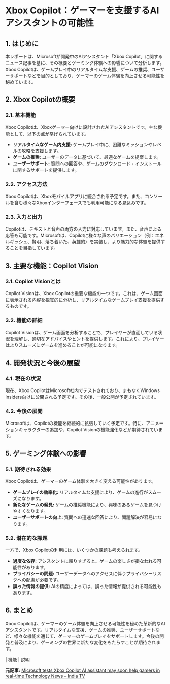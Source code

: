 # Xbox Copilot：ゲーマーを支援するAIアシスタントの可能性

## 1. はじめに

本レポートは、Microsoftが開発中のAIアシスタント「Xbox Copilot」に関するニュース記事を基に、その概要とゲーミング体験への影響について分析します。Xbox Copilotは、ゲームプレイ中のリアルタイムな支援、ゲームの推奨、ユーザーサポートなどを目的としており、ゲーマーのゲーム体験を向上させる可能性を秘めています。

## 2. Xbox Copilotの概要

### 2.1. 基本機能

Xbox Copilotは、Xboxゲーマー向けに設計されたAIアシスタントです。主な機能として、以下の点が挙げられています。

* **リアルタイムなゲーム内支援:** ゲームプレイ中に、困難なミッションやレベルの攻略を支援します。
* **ゲームの推奨:** ユーザーのデータに基づいて、最適なゲームを提案します。
* **ユーザーサポート:** 質問への回答や、ゲームのダウンロード・インストールに関するサポートを提供します。

### 2.2. アクセス方法

Xbox Copilotは、Xboxモバイルアプリに統合される予定です。また、コンソールを含む様々なXboxインターフェースでも利用可能になる見込みです。

### 2.3. 入力と出力

Copilotは、テキストと音声の両方の入力に対応しています。また、音声による応答も可能です。Microsoftは、Copilotに様々な声のバリエーション（例：エネルギッシュ、賢明、落ち着いた、英雄的）を実装し、より魅力的な体験を提供することを目指しています。

## 3. 主要な機能：Copilot Vision

### 3.1. Copilot Visionとは

Copilot Visionは、Xbox Copilotの重要な機能の一つです。これは、ゲーム画面に表示される内容を視覚的に分析し、リアルタイムなゲームプレイ支援を提供するものです。

### 3.2. 機能の詳細

Copilot Visionは、ゲーム画面を分析することで、プレイヤーが直面している状況を理解し、適切なアドバイスやヒントを提供します。これにより、プレイヤーはよりスムーズにゲームを進めることが可能になります。

## 4. 開発状況と今後の展望

### 4.1. 現在の状況

現在、Xbox CopilotはMicrosoft社内でテストされており、まもなくWindows Insiders向けに公開される予定です。その後、一般公開が予定されています。

### 4.2. 今後の展開

Microsoftは、Copilotの機能を継続的に拡張していく予定です。特に、アニメーションキャラクターの追加や、Copilot Visionの機能強化などが期待されています。

## 5. ゲーミング体験への影響

### 5.1. 期待される効果

Xbox Copilotは、ゲーマーのゲーム体験を大きく変える可能性があります。

* **ゲームプレイの効率化:** リアルタイムな支援により、ゲームの進行がスムーズになります。
* **新たなゲームの発見:** ゲームの推奨機能により、興味のあるゲームを見つけやすくなります。
* **ユーザーサポートの向上:** 質問への迅速な回答により、問題解決が容易になります。

### 5.2. 潜在的な課題

一方で、Xbox Copilotの利用には、いくつかの課題も考えられます。

* **過度な依存:** アシスタントに頼りすぎると、ゲームの楽しさが損なわれる可能性があります。
* **プライバシーの問題:** ユーザーデータへのアクセスに伴うプライバシーリスクへの配慮が必要です。
* **誤った情報の提供:** AIの精度によっては、誤った情報が提供される可能性もあります。

## 6. まとめ

Xbox Copilotは、ゲーマーのゲーム体験を向上させる可能性を秘めた革新的なAIアシスタントです。リアルタイムな支援、ゲームの推奨、ユーザーサポートなど、様々な機能を通じて、ゲーマーのゲームプレイをサポートします。今後の開発と普及により、ゲーミングの世界に新たな変化をもたらすことが期待されます。

| 機能 | 説明 

**元記事:** [Microsoft tests Xbox Copilot AI assistant may soon help gamers in real-time Technology News – India TV](https://www.indiatvnews.com/technology/news/microsoft-tests-xbox-copilot-ai-assistant-may-soon-help-gamers-in-real-time-2025-04-18-986135)